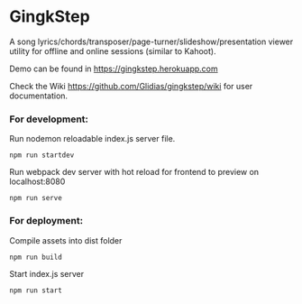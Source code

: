 # GingkStep

A song lyrics/chords/transposer/page-turner/slideshow/presentation viewer utility for offline and online sessions (similar to Kahoot).

Demo can be found in https://gingkstep.herokuapp.com

Check the Wiki https://github.com/Glidias/gingkstep/wiki for user documentation.

### For development:

Run nodemon reloadable index.js server file.
```
npm run startdev
```

Run webpack dev server with hot reload for frontend to preview on localhost:8080
```
npm run serve
```


### For deployment:

Compile assets into dist folder
```
npm run build
```

Start index.js server
```
npm run start
```
